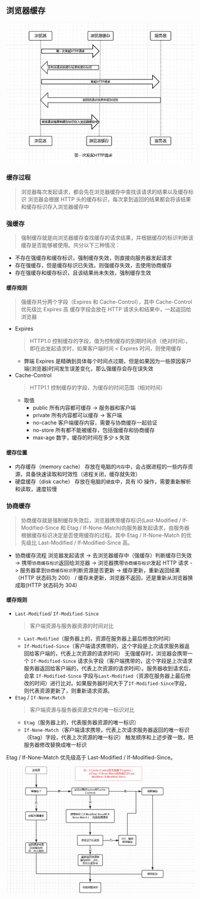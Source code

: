 ## 浏览器缓存

![alt text](/assets/images/broswer/image.png)

### 缓存过程

> 浏览器每次发起请求，都会先在浏览器缓存中查找该请求的结果以及缓存标识
> 浏览器会根据 HTTP 头的缓存标识，每次拿到返回的结果都会将该结果和缓存标识存入浏览器缓存中

### 强缓存

> 强制缓存就是向浏览器缓存查找缓存的请求结果，并根据缓存的标识判断该缓存是否能够被使用。共分以下三种情况：

- 不存在强缓存和缓存标识，强制缓存失效，则直接向服务器发起请求
- 存在强缓存，但是缓存标识已失效。则强缓存失效，去使用协商缓存
- 存在强缓存和缓存标识，且该结果尚未失效，强制缓存生效

#### 缓存规则

> 强缓存共分两个字段（Expires 和 Cache-Control），其中 Cache-Control 优先级比 Expires 高
> 缓存字段会放在 HTTP 请求头和结果中，一起返回给浏览器

- Expires
  > HTTP1.0 控制缓存的字段，值为控制缓存的到期时间点（绝对时间）。即在此发起请求时，如果客户端时间 < Expires 时间，则使用缓存
  - 弊端
    Expires 是精确到具体每个时间点过期，但是如果因为一些原因客户端(浏览器)时间发生误差变化，那么强缓存会存在误失效
- Cache-Control
  > HTTP1.1 控制缓存的字段，为缓存的时间范围（相对时间）
  - 取值
    - public 所有内容都可缓存 -> 服务器和客户端
    - private 所有内容都可以缓存 -> 客户端
    - no-cache 客户端缓存内容，需要与协商缓存一起验证
    - no-store 所有都不能被缓存，包括强缓存和协商缓存
    - max-age 数字，缓存的时间在多少 s 失效

#### 缓存位置

- 内存缓存（memory cache）
  存放在电脑的`内存`中，会占据进程的一些内存资源，具备快速读取和时效性（进程关闭，缓存就失效）
- 硬盘缓存（disk cache）
  存放在电脑的`硬盘`中，具有 IO 操作，需要重新解析和读取，速度较慢

### 协商缓存

> 协商缓存就是强制缓存失效后，浏览器携带缓存标识(Last-Modified / If-Modified-Since 和 Etag / If-None-Match)向服务器发起请求，由服务器根据缓存标识决定是否使用缓存的过程。其中 Etag / If-None-Match 的优先级比 Last-Modified / If-Modified-Since 高。

- 协商缓存流程
  浏览器发起请求 -> 去浏览器缓存中（强缓存）判断缓存已失效 -> 携带`协商缓存标识`返回给浏览器 -> 浏览器携带`协商缓存标识`发起 HTTP 请求 -> 服务器拿到`协商缓存标识`判断资源是否更新 -> 缓存更新，重新返回结果（HTTP 状态码为 200） / 缓存未更新，浏览器不返回，还是重新从浏览器换成取(HTTP 状态码为 304)

#### 缓存规则

- `Last-Modified`/ `If-Modified-Since`
  > 客户端资源与服务器资源的时间对比
  - `Last-Modified`（服务器上的，资源在服务器上最后修改的时间）
  - `If-Modified-Since`（客户端请求携带的，这个字段是上次请求服务器返回给客户端的，代表上次资源的请求时间）
    无强缓存时，浏览器会携带一个 `If-Modified-Since` 请求头字段（客户端携带的，这个字段是上次请求服务器返回给客户端的，代表上次资源的请求时间）。服务器收到请求后，会拿 `If-Modified-Since` 字段与`Last-Modified`（资源在服务器上最后修改的时间）进行比对。如果服务器时间大于了`If-Modified-Since`字段，则代表资源更新了，则重新请求资源。
- `Etag` / `If-None-Match`
  > 客户端资源与服务器资源文件的唯一标识对比
  - `Etag`（服务器上的，代表服务器资源的唯一标识）
  - `If-None-Match`（客户端请求携带，代表上次请求服务器返回的唯一标识（Etag）字段，代表上次资源的唯一标识）
    触发顺序和上述步骤一致，把服务器修改替换成唯一标识

Etag / If-None-Match 优先级高于 Last-Modified / If-Modified-Since。

![alt text](/assets/images/broswer/image1.png)
